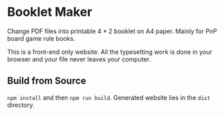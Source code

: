 # Booklet Maker

Change PDF files into printable 4 * 2 booklet on A4 paper. Mainly for PnP board game rule books.

This is a front-end only website. All the typesetting work is done in your browser and your file never leaves your computer.

## Build from Source

`npm install` and then `npm run build`. Generated website lies in the `dist` directory.
